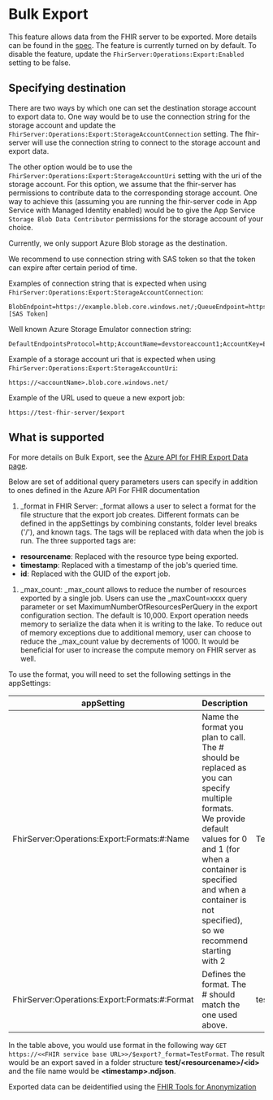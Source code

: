 # Bulk Export

This feature allows data from the FHIR server to be exported. More details can be found in the [spec](https://hl7.org/fhir/uv/bulkdata/export.html). The feature is currently turned on by default. To disable the feature, update the `FhirServer:Operations:Export:Enabled` setting to be false.

## Specifying destination

There are two ways by which one can set the destination storage account to export data to. One way would be to use the connection string for the storage account and update the `FhirServer:Operations:Export:StorageAccountConnection` setting. The fhir-server will use the connection string to connect to the storage account and export data.

The other option would be to use the `FhirServer:Operations:Export:StorageAccountUri` setting with the uri of the storage account. For this option, we assume that the fhir-server has permissions to contribute data to the corresponding storage account. One way to achieve this (assuming you are running the fhir-server code in App Service with Managed Identity enabled) would be to give the App Service `Storage Blob Data Contributor` permissions for the storage account of your choice. 

Currently, we only support Azure Blob storage as the destination.

We recommend to use connection string with SAS token so that the token can expire after certain period of time.

Examples of connection string that is expected when using `FhirServer:Operations:Export:StorageAccountConnection`:

```
BlobEndpoint=https://example.blob.core.windows.net/;QueueEndpoint=https://example.queue.core.windows.net/;FileEndpoint=https://example.file.core.windows.net/;TableEndpoint=https://example.table.core.windows.net/;SharedAccessSignature=[SAS Token]
```

Well known Azure Storage Emulator connection string:

```
DefaultEndpointsProtocol=http;AccountName=devstoreaccount1;AccountKey=Eby8vdM02xNOcqFlqUwJPLlmEtlCDXJ1OUzFT50uSRZ6IFsuFq2UVErCz4I6tq/K1SZFPTOtr/KBHBeksoGMGw==;BlobEndpoint=http://127.0.0.1:10000/devstoreaccount1;TableEndpoint=http://127.0.0.1:10002/devstoreaccount1;QueueEndpoint=http://127.0.0.1:10001/devstoreaccount1;
```

Example of a storage account uri that is expected when using `FhirServer:Operations:Export:StorageAccountUri`:

```
https://<accountName>.blob.core.windows.net/
```

Example of the URL used to queue a new export job:

```
https://test-fhir-server/$export
```

## What is supported

For more details on Bulk Export, see the [Azure API for FHIR Export Data page](https://docs.microsoft.com/en-us/azure/healthcare-apis/fhir/export-data). 

Below are set of additional query parameters users can specify in addition to ones defined in the Azure API For FHIR documentation
1. \_format in FHIR Server:  \_format allows a user to select a format for the file structure that the export job creates. Different formats can be defined in the appSettings by combining constants, folder level breaks ('/'), and known tags. The tags will be replaced with data when the job is run. The three supported tags are: 
* **resourcename**: Replaced with the resource type being exported.
* **timestamp**: Replaced with a timestamp of the job's queried time.
* **id**: Replaced with the GUID of the export job.
  
1. \_max_count:  \_max_count allows to reduce the number of resources exported by a single job. Users can use the _maxCount=xxxx query parameter or set MaximumNumberOfResourcesPerQuery in the export configuration section. The default is 10,000. Export operation needs memory to serialize the data when it is writing to the lake. To reduce out of memory exceptions due to additional memory, user can choose to reduce the _max_count value by decrements of 1000. It would be beneficial for user to increase the compute memory on FHIR server as well.

To use the format, you will need to set the following settings in the appSettings:

| appSetting | Description | Example Value|
|------------|-------------|--------------|
| FhirServer:Operations:Export:Formats:#:Name | Name the format you plan to call. The # should be replaced as you can specify multiple formats. We provide default values for 0 and 1 (for when a container is specified and when a container is not specified), so we recommend starting with 2 | TestFormat |
| FhirServer:Operations:Export:Formats:#:Format | Defines the format. The # should match the one used above. | test/\<resourcename>/\<id>/\<timestamp> |

In the table above, you would use format in the following way `GET https://<<FHIR service base URL>>/$export?_format=TestFormat`. The result would be an export saved in a folder structure **test/\<resourcename>/\<id>** and the file name would be **\<timestamp>.ndjson**.

Exported data can be deidentified using the [FHIR Tools for Anonymization](https://github.com/microsoft/FHIR-Tools-for-Anonymization#how-to-perform-de-identified-export-operation-on-the-fhir-server)

